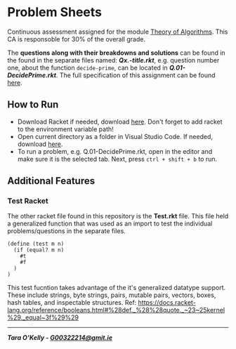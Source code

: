 # Problem Sheets

Continuous assessment assigned for the module [Theory of Algorithms](https://github.com/theory-of-algorithms/). This CA is responsoble for 30% of the overall grade.

The **questions along with their breakdowns and solutions** can be found in the found in the separate files named: **_Qx.-title.rkt_**, e.g. question number one, about the function ```decide-prime```, can be located in __*Q.01-DecidePrime.rkt*__. The full specification of this assignment can be found [here](https://github.com/taraokelly/Theory-Of-Computation/blob/master/CA/problems.pdf).

## How to Run

+ Download Racket if needed, download [here](http://racket-lang.org/download/). Don't forget to add racket to the environment variable path!
+ Open current directory as a folder in Visual Studio Code. If needed, download [here](https://code.visualstudio.com/download).
+ To run a problem, e.g. Q.01-DecidePrime.rkt, open in the editor and make sure it is the selected tab. Next, press ```ctrl + shift + b``` to run.

## Additional Features

### Test Racket

The other racket file found in this repository is the **Test.rkt** file. This file held a generalized function that was used as an import to test the individual problems/questions in the separate files.

```racket
(define (test m n)
  (if (equal? m n)
    #t
    #f
  )
)
```

This test fucntion takes advantage of the it's generalized datatype support. These include strings, byte strings, pairs, mutable pairs, vectors, boxes, hash tables, and inspectable structures. Ref: https://docs.racket-lang.org/reference/booleans.html#%28def._%28%28quote._~23~25kernel%29._equal~3f%29%29

-----

__*Tara O'Kelly - G00322214@gmit.ie*__
